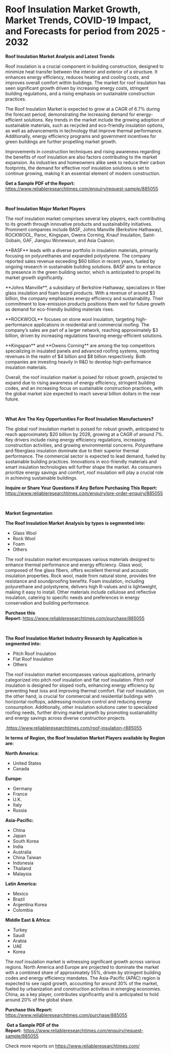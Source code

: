 <p><h1>Roof Insulation Market Growth, Market Trends, COVID-19 Impact, and Forecasts for period from 2025 - 2032</h1></p><p><strong>Roof Insulation Market Analysis and Latest Trends</strong></p>
<p><p>Roof insulation is a crucial component in building construction, designed to minimize heat transfer between the interior and exterior of a structure. It enhances energy efficiency, reduces heating and cooling costs, and improves overall comfort within buildings. The market for roof insulation has seen significant growth driven by increasing energy costs, stringent building regulations, and a rising emphasis on sustainable construction practices.</p><p>The Roof Insulation Market is expected to grow at a CAGR of 6.7% during the forecast period, demonstrating the increasing demand for energy-efficient solutions. Key trends in the market include the growing adoption of sustainable materials, such as recycled and eco-friendly insulation options, as well as advancements in technology that improve thermal performance. Additionally, energy efficiency programs and government incentives for green buildings are further propelling market growth.</p><p>Improvements in construction techniques and rising awareness regarding the benefits of roof insulation are also factors contributing to the market expansion. As industries and homeowners alike seek to reduce their carbon footprints, the demand for effective roof insulation solutions is set to continue growing, making it an essential element of modern construction.</p></p>
<p><strong>Get a Sample PDF of the Report:&nbsp;</strong> <a href="https://www.reliableresearchtimes.com/enquiry/request-sample/885055?utm_campaign=2182&utm_medium=2&utm_source=Github&utm_content=ia&utm_term=30012025&utm_id=roof-insulation">https://www.reliableresearchtimes.com/enquiry/request-sample/885055</a></p>
<p>&nbsp;</p>
<p><strong>Roof Insulation Major Market Players</strong></p>
<p><p>The roof insulation market comprises several key players, each contributing to its growth through innovative products and sustainability initiatives. Prominent companies include BASF, Johns Manville (Berkshire Hathaway), ROCKWOOL, Paroc, Kingspan, Owens Corning, Knauf Insulation, Saint-Gobain, GAF, Jiangsu Wonewsun, and Asia Cuanon.</p><p>**BASF** leads with a diverse portfolio in insulation materials, primarily focusing on polyurethanes and expanded polystyrene. The company reported sales revenue exceeding $60 billion in recent years, fueled by ongoing research in sustainable building solutions. BASF aims to enhance its presence in the green building sector, which is anticipated to propel its market growth significantly.</p><p>**Johns Manville**, a subsidiary of Berkshire Hathaway, specializes in fiber glass insulation and foam board products. With a revenue of around $3 billion, the company emphasizes energy efficiency and sustainability. Their commitment to low-emission products positions them well for future growth as demand for eco-friendly building materials rises.</p><p>**ROCKWOOL** focuses on stone wool insulation, targeting high-performance applications in residential and commercial roofing. The company’s sales are part of a larger network, reaching approximately $3 billion, driven by increasing regulations favoring energy-efficient solutions.</p><p>**Kingspan** and **Owens Corning** are among the top competitors specializing in insulated panels and advanced roofing systems, reporting revenues in the realm of $4 billion and $8 billion respectively. Both companies are investing heavily in R&D to develop high-performance insulation materials.</p><p>Overall, the roof insulation market is poised for robust growth, projected to expand due to rising awareness of energy efficiency, stringent building codes, and an increasing focus on sustainable construction practices, with the global market size expected to reach several billion dollars in the near future.</p></p>
<p>&nbsp;</p>
<p><strong>What Are The Key Opportunities For Roof Insulation Manufacturers?</strong></p>
<p><p>The global roof insulation market is poised for robust growth, anticipated to reach approximately $20 billion by 2028, growing at a CAGR of around 7%. Key drivers include rising energy efficiency regulations, increasing construction activities, and growing environmental concerns. Polyurethane and fiberglass insulation dominate due to their superior thermal performance. The commercial sector is expected to lead demand, fueled by sustainable building practices. Innovations in eco-friendly materials and smart insulation technologies will further shape the market. As consumers prioritize energy savings and comfort, roof insulation will play a crucial role in achieving sustainable buildings.</p></p>
<p><strong>Inquire or Share Your Questions If Any Before Purchasing This Report:</strong> <a href="https://www.reliableresearchtimes.com/enquiry/pre-order-enquiry/885055?utm_campaign=2182&utm_medium=2&utm_source=Github&utm_content=ia&utm_term=30012025&utm_id=roof-insulation">https://www.reliableresearchtimes.com/enquiry/pre-order-enquiry/885055</a></p>
<p>&nbsp;</p>
<p><strong>Market Segmentation</strong></p>
<p><strong>The Roof Insulation Market Analysis by types is segmented into:</strong></p>
<p><ul><li>Glass Wool</li><li>Rock Wool</li><li>Foam</li><li>Others</li></ul></p>
<p><p>The roof insulation market encompasses various materials designed to enhance thermal performance and energy efficiency. Glass wool, composed of fine glass fibers, offers excellent thermal and acoustic insulation properties. Rock wool, made from natural stone, provides fire resistance and soundproofing benefits. Foam insulation, including polyurethane and polystyrene, delivers high R-values and is lightweight, making it easy to install. Other materials include cellulose and reflective insulation, catering to specific needs and preferences in energy conservation and building performance.</p></p>
<p><strong>Purchase this Report:&nbsp;</strong><a href="https://www.reliableresearchtimes.com/purchase/885055?utm_campaign=2182&utm_medium=2&utm_source=Github&utm_content=ia&utm_term=30012025&utm_id=roof-insulation">https://www.reliableresearchtimes.com/purchase/885055</a></p>
<p>&nbsp;</p>
<p><strong>The Roof Insulation Market Industry Research by Application is segmented into:</strong></p>
<p><ul><li>Pitch Roof Insulation</li><li>Flat Roof Insulation</li><li>Others</li></ul></p>
<p><p>The roof insulation market encompasses various applications, primarily categorized into pitch roof insulation and flat roof insulation. Pitch roof insulation is designed for sloped roofs, enhancing energy efficiency by preventing heat loss and improving thermal comfort. Flat roof insulation, on the other hand, is crucial for commercial and residential buildings with horizontal rooftops, addressing moisture control and reducing energy consumption. Additionally, other insulation solutions cater to specialized roofing needs, further driving market growth by promoting sustainability and energy savings across diverse construction projects.</p></p>
<p><a href="https://www.reliableresearchtimes.com/roof-insulation-r885055?utm_campaign=2182&utm_medium=2&utm_source=Github&utm_content=ia&utm_term=30012025&utm_id=roof-insulation">&nbsp;https://www.reliableresearchtimes.com/roof-insulation-r885055</a></p>
<p><strong>In terms of Region, the Roof Insulation Market Players available by Region are:</strong></p>
<p>
    <p> <strong> North America: </strong>
        <ul>
            <li>United States</li>
            <li>Canada</li>
        </ul>
        </p> 
    <p> <strong> Europe: </strong>
        <ul>
            <li>Germany</li>
            <li>France</li>
            <li>U.K.</li>
            <li>Italy</li>
            <li>Russia</li>
        </ul>
        </p> 
    <p> <strong> Asia-Pacific: </strong>
        <ul>
            <li>China</li>
            <li>Japan</li>
            <li>South Korea</li>
            <li>India</li>
            <li>Australia</li>
            <li>China Taiwan</li>
            <li>Indonesia</li>
            <li>Thailand</li>
            <li>Malaysia</li>
        </ul>
        </p> 
    <p> <strong> Latin America: </strong>
        <ul>
            <li>Mexico</li>
            <li>Brazil</li>
            <li>Argentina Korea</li>
            <li>Colombia</li>
        </ul>
        </p> 
    <p> <strong> Middle East & Africa: </strong>
        <ul>
            <li>Turkey</li>
            <li>Saudi</li>
            <li>Arabia</li>
            <li>UAE</li>
            <li>Korea</li>
        </ul>
    </p>
    </p>
<p><p>The roof insulation market is witnessing significant growth across various regions. North America and Europe are projected to dominate the market with a combined share of approximately 55%, driven by stringent building codes and energy efficiency mandates. The Asia-Pacific (APAC) region is expected to see rapid growth, accounting for around 30% of the market, fueled by urbanization and construction activities in emerging economies. China, as a key player, contributes significantly and is anticipated to hold around 20% of the global share.</p></p>
<p><strong>Purchase this Report: </strong><a href="https://www.reliableresearchtimes.com/purchase/885055?utm_campaign=2182&utm_medium=2&utm_source=Github&utm_content=ia&utm_term=30012025&utm_id=roof-insulation">https://www.reliableresearchtimes.com/purchase/885055</a></p>
<p>&nbsp;<strong>Get a Sample PDF of the Report:&nbsp;&nbsp;</strong><a href="https://www.reliableresearchtimes.com/enquiry/request-sample/885055?utm_campaign=2182&utm_medium=2&utm_source=Github&utm_content=ia&utm_term=30012025&utm_id=roof-insulation">https://www.reliableresearchtimes.com/enquiry/request-sample/885055</a></p>
<p><strong></strong></p>
<p>Check more reports on <a href="https://www.reliableresearchtimes.com/?utm_campaign=2182&utm_medium=2&utm_source=Github&utm_content=ia&utm_term=30012025&utm_id=roof-insulation">https://www.reliableresearchtimes.com/</a></p>